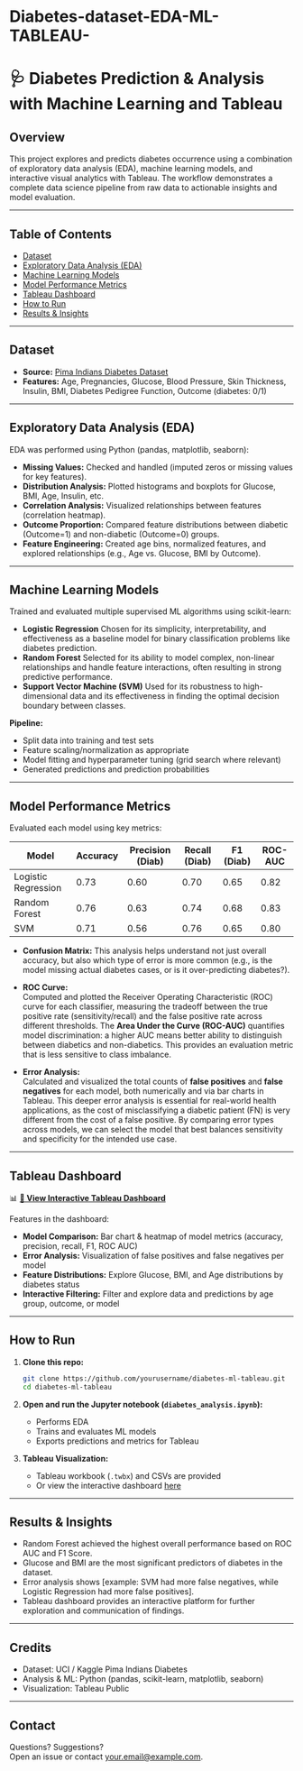 # Diabetes-dataset-EDA-ML-TABLEAU-

# 🩺 Diabetes Prediction & Analysis with Machine Learning and Tableau

## Overview

This project explores and predicts diabetes occurrence using a combination of exploratory data analysis (EDA), machine learning models, and interactive visual analytics with Tableau. The workflow demonstrates a complete data science pipeline from raw data to actionable insights and model evaluation.

---

## Table of Contents

- [Dataset](#dataset)
- [Exploratory Data Analysis (EDA)](#exploratory-data-analysis-eda)
- [Machine Learning Models](#machine-learning-models)
- [Model Performance Metrics](#model-performance-metrics)
- [Tableau Dashboard](#tableau-dashboard)
- [How to Run](#how-to-run)
- [Results & Insights](#results--insights)

---

## Dataset

- **Source:** [Pima Indians Diabetes Dataset](https://www.kaggle.com/datasets/uciml/pima-indians-diabetes-database)
- **Features:** Age, Pregnancies, Glucose, Blood Pressure, Skin Thickness, Insulin, BMI, Diabetes Pedigree Function, Outcome (diabetes: 0/1)

---

## Exploratory Data Analysis (EDA)

EDA was performed using Python (pandas, matplotlib, seaborn):

- **Missing Values:** Checked and handled (imputed zeros or missing values for key features).
- **Distribution Analysis:** Plotted histograms and boxplots for Glucose, BMI, Age, Insulin, etc.
- **Correlation Analysis:** Visualized relationships between features (correlation heatmap).
- **Outcome Proportion:** Compared feature distributions between diabetic (Outcome=1) and non-diabetic (Outcome=0) groups.
- **Feature Engineering:** Created age bins, normalized features, and explored relationships (e.g., Age vs. Glucose, BMI by Outcome).

---

## Machine Learning Models

Trained and evaluated multiple supervised ML algorithms using scikit-learn:

- **Logistic Regression**
  Chosen for its simplicity, interpretability, and effectiveness as a baseline model for binary classification problems like diabetes prediction.
- **Random Forest**
  Selected for its ability to model complex, non-linear relationships and handle feature interactions, often resulting in strong predictive performance.
- **Support Vector Machine (SVM)**
  Used for its robustness to high-dimensional data and its effectiveness in finding the optimal decision boundary between classes.



**Pipeline:**
- Split data into training and test sets
- Feature scaling/normalization as appropriate
- Model fitting and hyperparameter tuning (grid search where relevant)
- Generated predictions and prediction probabilities

---

## Model Performance Metrics

Evaluated each model using key metrics:

| Model                | Accuracy | Precision (Diab) | Recall (Diab) | F1 (Diab) | ROC-AUC |
|----------------------|----------|------------------|---------------|-----------|---------|
| Logistic Regression  | 0.73     | 0.60             | 0.70          | 0.65      | 0.82    |
| Random Forest        | 0.76     | 0.63             | 0.74          | 0.68      | 0.83    |
| SVM                  | 0.71     | 0.56             | 0.76          | 0.65      | 0.80    |

- **Confusion Matrix:**
This analysis helps understand not just overall accuracy, but also which type of error is more common (e.g., is the model missing actual diabetes cases, or is it over-predicting diabetes?).

- **ROC Curve:**  
  Computed and plotted the Receiver Operating Characteristic (ROC) curve for each classifier, measuring the tradeoff between the true positive rate (sensitivity/recall) and the false positive rate across different thresholds. The **Area Under the Curve (ROC-AUC)** quantifies model discrimination: a higher AUC means better ability to distinguish between diabetics and non-diabetics. This provides an evaluation metric that is less sensitive to class imbalance.

- **Error Analysis:**  
Calculated and visualized the total counts of **false positives** and **false negatives** for each model, both numerically and via bar charts in Tableau. This deeper error analysis is essential for real-world health applications, as the cost of misclassifying a diabetic patient (FN) is very different from the cost of a false positive. By comparing error types across models, we can select the model that best balances sensitivity and specificity for the intended use case.

---

## Tableau Dashboard

📊 **[🌟 View Interactive Tableau Dashboard](https://public.tableau.com/views/DiabetespredictionDataanalysisandML_17511820771820/Dashboard1?:language=en-US&publish=yes&:sid=&:redirect=auth&:display_count=n&:origin=viz_share_link)**

Features in the dashboard:

- **Model Comparison:** Bar chart & heatmap of model metrics (accuracy, precision, recall, F1, ROC AUC)
- **Error Analysis:** Visualization of false positives and false negatives per model
- **Feature Distributions:** Explore Glucose, BMI, and Age distributions by diabetes status
- **Interactive Filtering:** Filter and explore data and predictions by age group, outcome, or model

---

## How to Run

1. **Clone this repo:**
    ```bash
    git clone https://github.com/yourusername/diabetes-ml-tableau.git
    cd diabetes-ml-tableau
    ```

2. **Open and run the Jupyter notebook (`diabetes_analysis.ipynb`):**
    - Performs EDA
    - Trains and evaluates ML models
    - Exports predictions and metrics for Tableau

3. **Tableau Visualization:**
    - Tableau workbook (`.twbx`) and CSVs are provided
    - Or view the interactive dashboard [here](https://public.tableau.com/views/DiabetespredictionDataanalysisandML_17511820771820/Dashboard1?:language=en-US&publish=yes&:sid=&:redirect=auth&:display_count=n&:origin=viz_share_link)

---

## Results & Insights

- Random Forest achieved the highest overall performance based on ROC AUC and F1 Score.
- Glucose and BMI are the most significant predictors of diabetes in the dataset.
- Error analysis shows [example: SVM had more false negatives, while Logistic Regression had more false positives].
- Tableau dashboard provides an interactive platform for further exploration and communication of findings.

---

## Credits

- Dataset: UCI / Kaggle Pima Indians Diabetes
- Analysis & ML: Python (pandas, scikit-learn, matplotlib, seaborn)
- Visualization: Tableau Public

---

## Contact

Questions? Suggestions?  
Open an issue or contact [your.email@example.com](mailto:arunkumarmuthu33@gmail.com).

